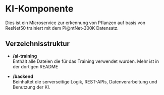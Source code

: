 # KI-Komponente

Dies ist ein Microservice zur erkennung von Pflanzen auf basis von ResNet50 trainiert mit dem Pl@ntNet-300K Datensatz.

## Verzeichnisstruktur

- **/ai-training**  
  Enthält alle Dateien die für das Training verwendet wurden. Mehr ist in der dortigen README 

- **/backend**  
  Beinhaltet die serverseitige Logik, REST-APIs, Datenverarbeitung und Benutzung der KI.

